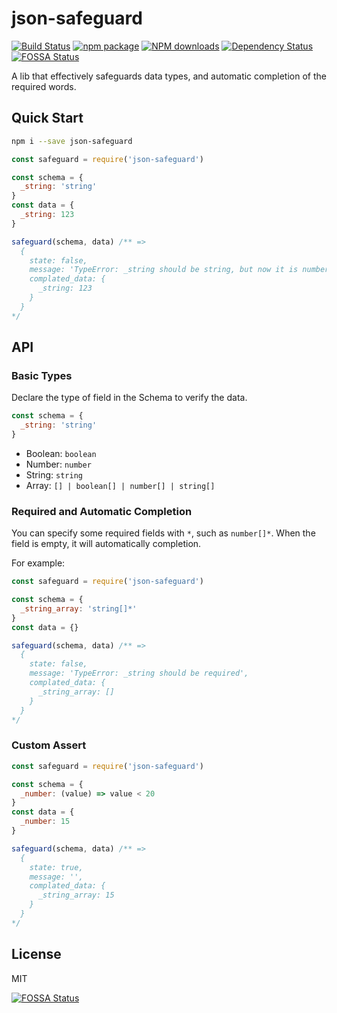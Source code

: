 # json-safeguard

[![Build Status](https://travis-ci.org/BoizZ/json-safeguard.svg?branch=master)](https://travis-ci.org/BoizZ/json-safeguard)
[![npm package](https://img.shields.io/npm/v/json-safeguard.svg?style=flat-square)](https://www.npmjs.org/package/json-safeguard)
[![NPM downloads](http://img.shields.io/npm/dm/json-safeguard.svg?style=flat-square)](https://npmjs.org/package/json-safeguard)
[![Dependency Status](https://david-dm.org/BoizZ/json-safeguard.svg?style=flat-square)](https://david-dm.org/BoizZ/json-safeguard)
[![FOSSA Status](https://app.fossa.io/api/projects/git%2Bgithub.com%2FBoizZ%2Fjson-safeguard.svg?type=shield)](https://app.fossa.io/projects/git%2Bgithub.com%2FBoizZ%2Fjson-safeguard?ref=badge_shield)

A lib that effectively safeguards data types, and automatic completion of the required words.

## Quick Start

```bash
npm i --save json-safeguard
```

```js
const safeguard = require('json-safeguard')

const schema = {
  _string: 'string'
}
const data = {
  _string: 123
}

safeguard(schema, data) /** =>
  {
    state: false,
    message: 'TypeError: _string should be string, but now it is number',
    complated_data: {
      _string: 123
    }
  }
*/
```

## API

### Basic Types

Declare the type of field in the Schema to verify the data.

``` js
const schema = {
  _string: 'string'
}
```

 - Boolean: `boolean`
 - Number: `number`
 - String: `string`
 - Array: `[] | boolean[] | number[] | string[]`

### Required and Automatic Completion

You can specify some required fields with `*`, such as `number[]*`. When the field is empty, it will automatically completion.

For example:

``` js
const safeguard = require('json-safeguard')

const schema = {
  _string_array: 'string[]*'
}
const data = {}

safeguard(schema, data) /** =>
  {
    state: false,
    message: 'TypeError: _string should be required',
    complated_data: {
      _string_array: []
    }
  }
*/
```

### Custom Assert

``` js
const safeguard = require('json-safeguard')

const schema = {
  _number: (value) => value < 20
}
const data = {
  _number: 15
}

safeguard(schema, data) /** =>
  {
    state: true,
    message: '',
    complated_data: {
      _string_array: 15
    }
  }
*/
```

## License

MIT


[![FOSSA Status](https://app.fossa.io/api/projects/git%2Bgithub.com%2FBoizZ%2Fjson-safeguard.svg?type=large)](https://app.fossa.io/projects/git%2Bgithub.com%2FBoizZ%2Fjson-safeguard?ref=badge_large)
